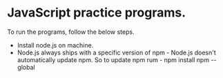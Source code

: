 # JavaScript practice programs.
 
 
To run the programs, follow the below steps.
   - Install node.js on machine. 
   - Node.js always ships with a specific version of npm - Node.js doesn't automatically update npm. So to update npm rum - npm install npm --global
